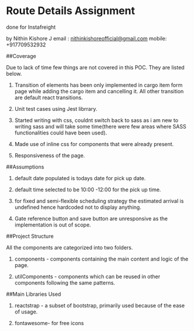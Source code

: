 # Route Details Assignment

done for Instafreight

by Nithin Kishore J
email : nithinkishoreofficial@gmail.com
mobile: +917709532932

##Coverage

Due to lack of time few things are not covered in this POC. They are listed below.

1. Transition of elements has been only implemented in cargo item form page while adding the cargo item and cancelling it. All other transition are default react transitions.

2. Unit test cases using Jest librrary.

3. Started writing with css, couldnt switch back to sass as i am new to writing sass and will take some time(there were few areas where SASS functionalities could have been used).

4. Made use of inline css for components that were already present.

5. Responsiveness of the page.

##Assumptions

1. default date populated is todays date for pick up date.

2. default time selected to be 10:00 -12:00 for the pick up time.

3. for fixed and semi-flexible scheduling strategy the estimated arrival is undefined hence hardcoded not to display anything.

4. Gate reference button and save button are unresponsive as the implementation is out of scope.

##Project Structure

All the components are categorized into two folders.

1. components - components containing the main content and logic of the page.

2. utilComponents - components which can be reused in other components following the same patterns.

##Main Libraries Used

1. reactstrap - a subset of bootstrap, primarily used because of the ease of usage.

2. fontawesome- for free icons
